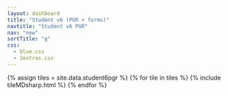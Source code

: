 ```yaml
---
layout: dashboard
title: "Student v6 (PGR + forms)"
navtitle: "Student v6 PGR"
nav: "new"
sortTitle: "g"
css:
  - blue.css
  - 2extras.css
---
```


{% assign tiles = site.data.student6pgr  %}
{% for tile in tiles %}
  {% include tileMDsharp.html %}
{% endfor %}
